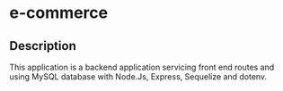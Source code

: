# e-commerce
## Description
This application is a backend application servicing front end routes and using MySQL database with Node.Js, Express, Sequelize and dotenv.
